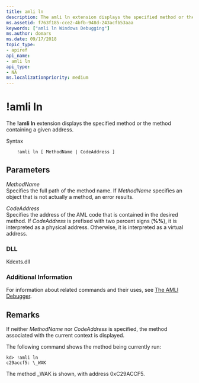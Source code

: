 ```yaml
---
title: amli ln
description: The amli ln extension displays the specified method or the method containing a given address.
ms.assetid: f763f185-cce2-4bfb-948d-243acfb53aaa
keywords: ["amli ln Windows Debugging"]
ms.author: domars
ms.date: 09/17/2018
topic_type:
- apiref
api_name:
- amli ln
api_type:
- NA
ms.localizationpriority: medium
---
```


# !amli ln


The **!amli ln** extension displays the specified method or the method containing a given address.

Syntax

```dbgcmd
    !amli ln [ MethodName | CodeAddress ]
```

## <span id="ddk__amli_ln_dbg"></span><span id="DDK__AMLI_LN_DBG"></span>Parameters


<span id="_______MethodName______"></span><span id="_______methodname______"></span><span id="_______METHODNAME______"></span> *MethodName*   
Specifies the full path of the method name. If *MethodName* specifies an object that is not actually a method, an error results.

<span id="_______CodeAddress______"></span><span id="_______codeaddress______"></span><span id="_______CODEADDRESS______"></span> *CodeAddress*   
Specifies the address of the AML code that is contained in the desired method. If *CodeAddress* is prefixed with two percent signs (**%%**), it is interpreted as a physical address. Otherwise, it is interpreted as a virtual address.

### <span id="DLL"></span><span id="dll"></span>DLL

Kdexts.dll

### <span id="Additional_Information"></span><span id="additional_information"></span><span id="ADDITIONAL_INFORMATION"></span>Additional Information

For information about related commands and their uses, see [The AMLI Debugger](the-amli-debugger.md).

Remarks
-------

If neither *MethodName* nor *CodeAddress* is specified, the method associated with the current context is displayed.

The following command shows the method being currently run:

```console
kd> !amli ln
c29accf5: \_WAK
```

The method \_WAK is shown, with address 0xC29ACCF5.

 

 





